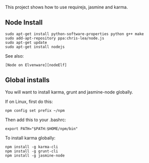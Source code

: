 This project shows how to use requirejs, jasmine and karma.

## Node Install

	sudo apt-get install python-software-properties python g++ make
	sudo add-apt-repository ppa:chris-lea/node.js
	sudo apt-get update
	sudo apt-get install nodejs
	
See also:

	[Node on Elvenware][nodeElf]
	
[nodeElf]:http://www.elvenware.com/charlie/development/web/JavaScript/NodeJs.html#node

## Global installs

You will want to install karma, grunt and jasmine-node globally.

If on Linux, first do this:

	npm config set prefix ~/npm
	
Then add this to your .bashrc:

	export PATH="$PATH:$HOME/npm/bin"
	
To install karma globally:

	npm install -g karma-cli
	npm install -g grunt-cli
	npm install -g jasmine-node
	